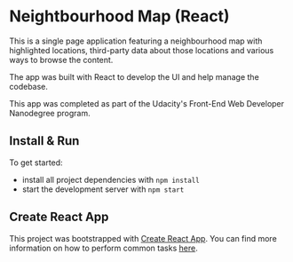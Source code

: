 # Neightbourhood Map (React)

This is a single page application featuring a neighbourhood map with highlighted locations, third-party data about those locations and various ways to browse the content.

The app was built with React to develop the UI and help manage the codebase.

This app was completed as part of the Udacity's Front-End Web Developer Nanodegree program.


## Install & Run

To get started:

* install all project dependencies with `npm install`
* start the development server with `npm start`


## Create React App

This project was bootstrapped with [Create React App](https://github.com/facebookincubator/create-react-app). You can find more information on how to perform common tasks [here](https://github.com/facebookincubator/create-react-app/blob/master/packages/react-scripts/template/README.md).

